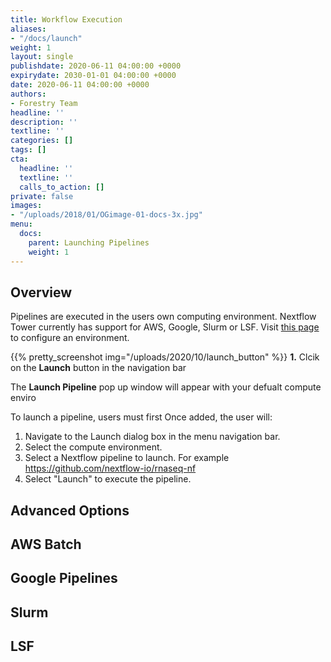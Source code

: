 ```yaml
---
title: Workflow Execution
aliases:
- "/docs/launch"
weight: 1
layout: single
publishdate: 2020-06-11 04:00:00 +0000
expirydate: 2030-01-01 04:00:00 +0000
date: 2020-06-11 04:00:00 +0000
authors:
- Forestry Team
headline: ''
description: ''
textline: ''
categories: []
tags: []
cta:
  headline: ''
  textline: ''
  calls_to_action: []
private: false
images:
- "/uploads/2018/01/OGimage-01-docs-3x.jpg"
menu:
  docs:
    parent: Launching Pipelines
    weight: 1
---
```


## Overview
Pipelines are executed in the users own computing environment. Nextflow Tower currently has support for AWS, Google, Slurm or LSF. Visit [this page](/content/docs/compute-environments) to configure an environment.

{{% pretty_screenshot img="/uploads/2020/10/launch_button" %}}
**1.** Clcik on the **Launch** button in the navigation bar

The **Launch Pipeline** pop up window will appear with your defualt compute enviro


To launch a pipeline, users must first
Once added, the user will:

1. Navigate to the Launch dialog box in the menu navigation bar.
2. Select the compute environment.
3. Select a Nextflow pipeline to launch. For example https://github.com/nextflow-io/rnaseq-nf
4. Select "Launch" to execute the pipeline.

## Advanced Options

## AWS Batch

## Google Pipelines

## Slurm

## LSF
